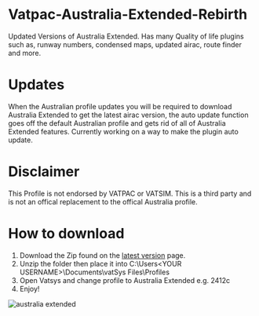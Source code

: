 # Vatpac-Australia-Extended-Rebirth
Updated Versions of Australia Extended. Has many Quality of life plugins such as, runway numbers, condensed maps, updated airac, route finder and more.

# Updates

When the Australian profile updates you will be required to download Australia Extended to get the latest airac version, the auto update function goes off the default Australian profile and gets rid of all of Australia Extended features. Currently working on a way to make the plugin auto update.

# Disclaimer

This Profile is not endorsed by VATPAC or VATSIM. This is a third party and is not an offical replacement to the offical Australia profile.

# How to download
1. Download the Zip found on the [latest version](https://github.com/M-EGA/Vatpac-Australia-Extended-Rebirth/releases/tag/AustraliaExtended) page.
2. Unzip the folder then place it into C:\Users\<YOUR USERNAME>\Documents\vatSys Files\Profiles
3. Open Vatsys and change profile to Australia Extended e.g. 2412c
4. Enjoy!




![australia extended](https://github.com/user-attachments/assets/9eb2c6b1-40b3-4526-83bd-2a1fd00c2a63)
